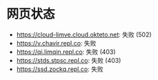 # 网页状态
- https://cloud-limve.cloud.okteto.net: 失败 (502)
- https://v.chavir.repl.co: 失败
- https://qi.limqin.repl.co: 失败 (403)
- https://stds.stpsc.repl.co: 失败 (403)
- https://ssd.zockq.repl.co: 失败
